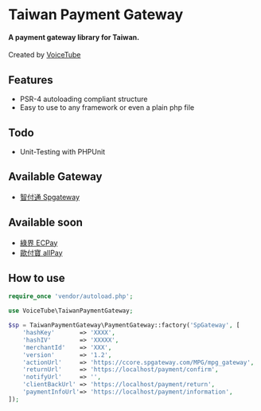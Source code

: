 Taiwan Payment Gateway
=========================

#### A payment gateway library for Taiwan.

Created by [VoiceTube](https://www.voicetube.com/)

Features
--------

* PSR-4 autoloading compliant structure
* Easy to use to any framework or even a plain php file

Todo
----

* Unit-Testing with PHPUnit

Available Gateway
-----------------

* [智付通 Spgateway](https://www.spgateway.com)

Available soon
--------------

* [綠界 ECPay](https://www.ecpay.com.tw)
* [歐付寶 allPay](https://www.allpay.com.tw/)


How to use
----------

```php
require_once 'vendor/autoload.php';

use VoiceTube\TaiwanPaymentGateway;

$sp = TaiwanPaymentGateway\PaymentGateway::factory('SpGateway', [
    'hashKey'       => 'XXXX',
    'hashIV'        => 'XXXXX',
    'merchantId'    => 'XXX',
    'version'       => '1.2',
    'actionUrl'     => 'https://ccore.spgateway.com/MPG/mpg_gateway',
    'returnUrl'     => 'https://localhost/payment/confirm',
    'notifyUrl'     => '',
    'clientBackUrl' => 'https://localhost/payment/return',
    'paymentInfoUrl'=> 'https://localhost/payment/information',
]);
```
